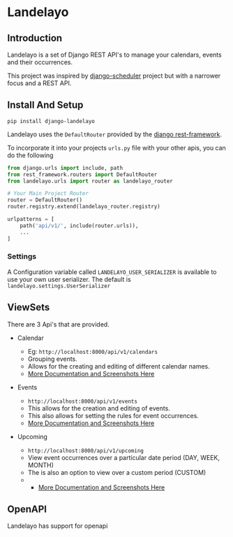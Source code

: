 # Landelayo

## Introduction
Landelayo is a set of Django REST API's to manage your calendars, events and their occurrences.

This project was inspired by [django-scheduler](https://pypi.org/project/django-scheduler/) project but with a narrower focus
and a REST API.


## Install And Setup
```commandline
pip install django-landelayo
```
Landelayo uses the `DefaultRouter` provided by the [django rest-framework](https://www.django-rest-framework.org/). 

To incorporate it into your projects `urls.py` file with your other apis, you can do the following
```python
from django.urls import include, path
from rest_framework.routers import DefaultRouter
from landelayo.urls import router as landelayo_router

# Your Main Project Router
router = DefaultRouter()
router.registry.extend(landelayo_router.registry)

urlpatterns = [
    path('api/v1/', include(router.urls)),
    ...
]
```

### Settings
A Configuration variable called `LANDELAYO_USER_SERIALIZER` is available to use your own user serializer.
The default is `landelayo.settings.UserSerializer`


## ViewSets
There are 3 Api's that are provided.
* Calendar 
  * Eg: `http://localhost:8000/api/v1/calendars` 
  * Grouping events.
  * Allows for the creating and editing of different calendar names.
  * [More Documentation and Screenshots Here](docs/calendar/calendar.md)

* Events 
  * `http://localhost:8000/api/v1/events` 
  * This allows for the creation and editing of events.
  * This also allows for setting the rules for event occurrences.
  * [More Documentation and Screenshots Here](docs/event/event.md)

* Upcoming 
  * `http://localhost:8000/api/v1/upcoming`
  * View event occurrences over a particular date period (DAY, WEEK, MONTH)
  * The is also an option to view over a custom period (CUSTOM)
  * * [More Documentation and Screenshots Here](docs/upcoming/upcoming.md)

## OpenAPI
Landelayo has support for openapi
